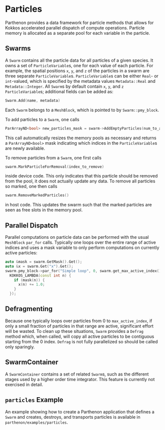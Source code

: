 # Particles

Parthenon provides a data framework for particle methods that allows for Kokkos
accelerated parallel dispatch of compute operations. Particle memory is allocated as a
separate pool for each variable in the particle.

## Swarms

A `Swarm` contains all the particle data for all particles of a given species. It owns a
set of `ParticleVariable`s, one for each value of each particle. For example, the spatial
positions `x`, `y`, and `z` of the particles in a swarm are three separate
`ParticleVariable`s. `ParticleVariable`s can be either `Real`- or `int`-valued, which is
specified by the metadata values `Metadata::Real` and `Metadata::Integer`. All `Swarm`s by
default contain `x`, `y`, and `z` `ParticleVariable`s; additional fields can be added as:
```c++
Swarm.Add(name, metadata)
```
Each `Swarm` belongs to a `MeshBlock`, which is pointed to by `Swarm::pmy_block`.

To add particles to a `Swarm`, one calls
```c++
ParArrayND<bool> new_particles_mask = swarm->AddEmptyParticles(num_to_add)
```
This call automatically resizes the memory pools as necessary and returns a
`ParArrayND<bool>` mask indicating which indices in the `ParticleVariable`s are newly
available.

To remove particles from a `Swarm`, one first calls
```c++
swarm.MarkParticleForRemoval(index_to_remove)
```
inside device code. This only indicates that this particle should be removed from the pool,
it does not actually update any data. To remove all particles so marked, one then calls
```c++
swarm.RemoveMarkedParticles()
```
in host code. This updates the swarm such that the marked particles are seen as free slots
in the memory pool.

## Parallel Dispatch

Parallel computations on particle data can be performed with the usual `MeshBlock`
`par_for` calls. Typically one loops over the entire range of active indices and uses a
mask variable to only perform computations on currently active particles:
```c++
auto &mask = swarm.GetMask().Get();
auto &x = swarm.Get("x").Get();
swarm.pmy_block->par_for("Simple loop", 0, swarm.get_max_active_index(),
  KOKKOS_LAMBDA(const int n) {
    if (mask(n)) {
      x(n) += 1.0;
    }
  });
```

## Defragmenting

Because one typically loops over particles from 0 to `max_active_index`, if only a small
fraction of particles in that range are active, significant effort will be wasted. To
clean up these situations, `Swarm` provides a `Defrag` method which, when called, will
copy all active particles to be contiguous starting from the 0 index. `Defrag` is not
fully parallelized so should be called only sparingly.

## SwarmContainer

A `SwarmContainer` contains a set of related `Swarm`s, such as the different stages used
by a higher order time integrator. This feature is currently not exercised in detail.

## `particles` Example

An example showing how to create a Parthenon application that defines a `Swarm` and
creates, destroys, and transports particles is available in
`parthenon/examples/particles`.
